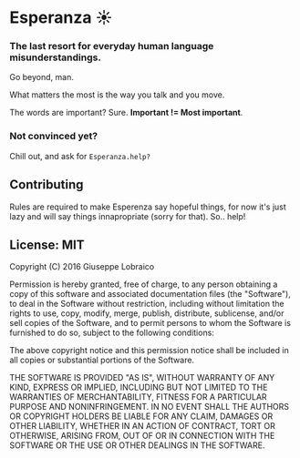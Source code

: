 # Esperanza ☀

### The last resort for everyday human language misunderstandings.

Go beyond, man.

What matters the most is the way you talk and you move.

The words are important? Sure. **Important != Most important**.

### Not convinced yet?

Chill out, and ask for `Esperanza.help?`

## Contributing

Rules are required to make Esperenza say hopeful things, for now it's just lazy and will say things innapropriate (sorry for that). So.. help!

## License: MIT

Copyright (C) 2016 Giuseppe Lobraico

Permission is hereby granted, free of charge, to any person obtaining a copy of this software and associated documentation files (the "Software"), to deal in the Software without restriction, including without limitation the rights to use, copy, modify, merge, publish, distribute, sublicense, and/or sell copies of the Software, and to permit persons to whom the Software is furnished to do so, subject to the following conditions:

The above copyright notice and this permission notice shall be included in all copies or substantial portions of the Software.

THE SOFTWARE IS PROVIDED "AS IS", WITHOUT WARRANTY OF ANY KIND, EXPRESS OR IMPLIED, INCLUDING BUT NOT LIMITED TO THE WARRANTIES OF MERCHANTABILITY, FITNESS FOR A PARTICULAR PURPOSE AND NONINFRINGEMENT. IN NO EVENT SHALL THE AUTHORS OR COPYRIGHT HOLDERS BE LIABLE FOR ANY CLAIM, DAMAGES OR OTHER LIABILITY, WHETHER IN AN ACTION OF CONTRACT, TORT OR OTHERWISE, ARISING FROM, OUT OF OR IN CONNECTION WITH THE SOFTWARE OR THE USE OR OTHER DEALINGS IN THE SOFTWARE.